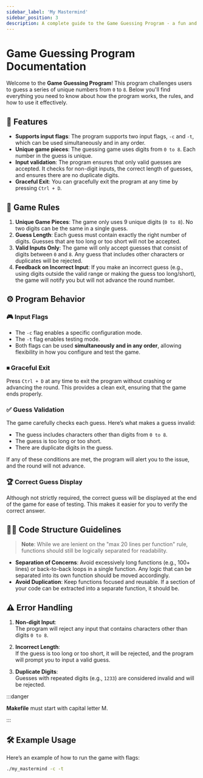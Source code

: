 ```yaml
---
sidebar_label: 'My Mastermind'
sidebar_position: 3
description: A complete guide to the Game Guessing Program - a fun and challenging game where players guess a series of unique numbers from 0 to 8.
---
```


# Game Guessing Program Documentation

Welcome to the **Game Guessing Program**! This program challenges users to guess a series of unique numbers from `0` to `8`. Below you'll find everything you need to know about how the program works, the rules, and how to use it effectively.

## 🚀 Features

- **Supports input flags**: The program supports two input flags, `-c` and `-t`, which can be used simultaneously and in any order.
- **Unique game pieces**: The guessing game uses digits from `0 to 8`. Each number in the guess is unique.
- **Input validation**: The program ensures that only valid guesses are accepted. It checks for non-digit inputs, the correct length of guesses, and ensures there are no duplicate digits.
- **Graceful Exit**: You can gracefully exit the program at any time by pressing `Ctrl + D`.

## 📝 Game Rules

1. **Unique Game Pieces**: The game only uses 9 unique digits (`0 to 8`). No two digits can be the same in a single guess.
2. **Guess Length**: Each guess must contain exactly the right number of digits. Guesses that are too long or too short will not be accepted.
3. **Valid Inputs Only**: The game will only accept guesses that consist of digits between `0` and `8`. Any guess that includes other characters or duplicates will be rejected.
4. **Feedback on Incorrect Input**: If you make an incorrect guess (e.g., using digits outside the valid range or making the guess too long/short), the game will notify you but will not advance the round number.

## ⚙️ Program Behavior

### 🎮 Input Flags

- The `-c` flag enables a specific configuration mode.
- The `-t` flag enables testing mode.
- Both flags can be used **simultaneously and in any order**, allowing flexibility in how you configure and test the game.

### ⏹ Graceful Exit

Press `Ctrl + D` at any time to exit the program without crashing or advancing the round. This provides a clean exit, ensuring that the game ends properly.

### ✅ Guess Validation

The game carefully checks each guess. Here’s what makes a guess invalid:

- The guess includes characters other than digits from `0 to 8`.
- The guess is too long or too short.
- There are duplicate digits in the guess.

If any of these conditions are met, the program will alert you to the issue, and the round will not advance.

### 🏆 Correct Guess Display

Although not strictly required, the correct guess will be displayed at the end of the game for ease of testing. This makes it easier for you to verify the correct answer.

## 🧑‍💻 Code Structure Guidelines

> **Note**: While we are lenient on the "max 20 lines per function" rule, functions should still be logically separated for readability.

- **Separation of Concerns**: Avoid excessively long functions (e.g., 100+ lines) or back-to-back loops in a single function. Any logic that can be separated into its own function should be moved accordingly.
- **Avoid Duplication**: Keep functions focused and reusable. If a section of your code can be extracted into a separate function, it should be.

## ⚠️ Error Handling

1. **Non-digit Input**:  
   The program will reject any input that contains characters other than digits `0 to 8`.

2. **Incorrect Length**:  
   If the guess is too long or too short, it will be rejected, and the program will prompt you to input a valid guess.

3. **Duplicate Digits**:  
   Guesses with repeated digits (e.g., `1233`) are considered invalid and will be rejected.

:::danger

 **Makefile** must start with capital letter M.

:::

## 🛠️ Example Usage

Here’s an example of how to run the game with flags:

```bash
./my_mastermind -c -t

